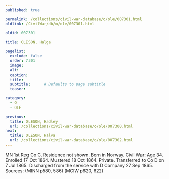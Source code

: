 ```yaml
---
published: true

permalink: /collections/civil-war-database/o/ole/007301.html
oldlink: /CivilWar/db/o/ole/007301.html

oldid: 007301

title: OLESON, Halga

pagelist:
  exclude: false
  order: 7301
  image: 
  alt:
  caption:
  title:
  subtitle:      # Defaults to page subtitle
  teaser:

category: 
  - O 
  - OLE

previous:
  title: OLESON, Hadley
  url: /collections/civil-war-database/o/ole/007300.html  
next:
  title: OLESON, Halva
  url: /collections/civil-war-database/o/ole/007302.html   
---
```

MN 1st Reg Co C. Residence not shown. Born in Norway. Civil War: Age 34. Enrolled 17 Oct 1864. Mustered 18 Oct 1864. Private. Transferred to Co D on 7 Jul 1865. Discharged from the service with D Company 27 Sep 1865. Sources: (MINN p580, 586) (MCIW p620, 622)
